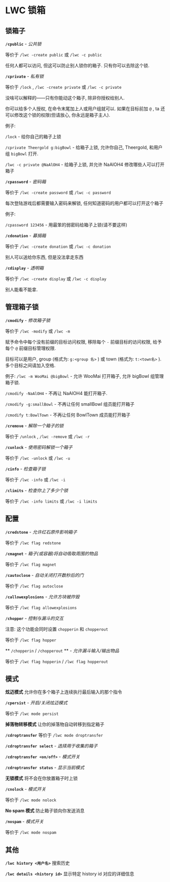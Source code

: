 # LWC 锁箱

## 锁箱子

**`/cpublic`** - _公共锁_

等价于 `/lwc -create public` 或 `/lwc -c public` 

任何人都可以访问, 但这可以防止别人锁你的箱子. 只有你可以去除这个锁.

**`/cprivate`** - _私有锁_

等价于 `/lock` , `/lwc -create private` 或 `/lwc -c private` 

没啥可以解释的——只有你能动这个箱子, 除非你授权给别人.

你可以给多个人授权, 在命令末尾加上人或用户组就可以. 如果在目标前加 `@` , ta 还可以修改这个锁的权限(但请放心, 你永远是箱子主人).

例子:

`/lock` - 给你自己的箱子上锁

`/cprivate Theergold g:bigBowl` - 给箱子上锁, 允许你自己, Theergold, 和用户组 `bigBowl` 打开.

`/lwc -c private @NaAlOH4` - 给箱子上锁, 并允许 NaAlOH4 修改哪些人可以打开箱子

**`/cpassword`** - _密码箱_

等价于 `/lwc -create password` 或 `/lwc -c password` 

每次登陆游戏后都需要输入密码来解锁, 任何知道密码的用户都可以打开这个箱子

例子:

`/cpassword 123456` - 用最笨的弱密码给箱子上锁(请不要这样)

**`/cdonation`** - _募捐箱_

等价于 `/lwc -create donation` 或 `/lwc -c donation` 

别人可以送给你东西, 但是没法拿走东西

**`/cdisplay`** - _透明箱_

等价于 `/lwc -create display` 或 `/lwc -c display` 

别人能看不能拿.

## 管理箱子锁

**`/cmodify`** - _修改箱子锁_

等价于 `/lwc -modify` 或 `/lwc -m` 

赋予命令中每个没有前缀的目标访问权限, 移除每个 `-` 前缀目标的访问权限, 给予每个 `@` 前缀目标管理权限.

目标可以是用户, group (格式为: `g:<group 名>` ) 或 town (格式为: `t:<town名>` ). 多个目标之间请加入空格.

例子:
`/lwc -m WooMai @bigBowl` - 允许 WooMai 打开箱子, 允许 bigBowl 组管理箱子锁.

`/cmodify -NaAlOH4` - 不再让 NaAlOH4 能打开箱子.

`/cmodify -g:smallBowl` - 不再让任何 smallBowl 组员能打开箱子

`/cmodify t:BowlTown` - 不再让任何 BowlTown 成员能打开箱子

**`/cremove`** - _解除一个箱子的锁_

等价于 `/unlock` , `/lwc -remove` 或 `/lwc -r` 

**`/cunlock`** - _使用密码解锁一个箱子_ 

等价于 `/lwc -unlock` 或 `/lwc -u` 

**`/cinfo`** - _检查箱子锁_

等价于 `/lwc -info` 或 `/lwc -i` 

**`/climits`** - _检查你上了多少个锁_

等价于 `/lwc -info limits` 或 `/lwc -i limits` 

## 配置

**`/credstone`** - _允许红石原件影响箱子_

等价于 `/lwc flag redstone` 

**`/cmagnet`** - _箱子(或容器)将自动吸取周围的物品_

等价于 `/lwc flag magnet` 

**`/cautoclose`** - _自动关闭打开数秒后的门_

等价于 `/lwc flag autoclose` 

**`/callowexplosions`** - _允许方块被炸毁_

等价于 `/lwc flag allowexplosions` 

**`/chopper`** - _控制与漏斗的交互_

注意: 这个功能会同时设置 `chopperin` 和 `chopperout` 

等价于 `/lwc flag hopper` 

** `/chopperin` / `/chopperout` ** - _允许漏斗输入/输出物品_

等价于 `/lwc flag hopperin` / `/lwc flag hopperout` 

## 模式

**炫迈模式** 允许你在多个箱子上连续执行最后输入的那个指令

**`/cpersist`** - _开启/关闭炫迈模式_

等价于 `/lwc mode persist` 

**掉落物转移模式** 让你的掉落物自动转移到指定箱子

**`/cdroptransfer`** 等价于 `/lwc mode droptransfer` 

**`/cdroptransfer select`** - _选择用于收集的箱子_

**`/cdroptransfer <on/off>`** - _模式开关_

**`/cdroptransfer status`** - _显示当前模式_

**无锁模式** 将不会在你放置箱子时上锁

**`/cnolock`** - _模式开关_

等价于 `/lwc mode nolock` 

**No spam 模式** 防止箱子锁向你发送消息

**`/nospam`** - _模式开关_

等价于 `/lwc mode nospam` 

## 其他

**`/lwc history <用户名>`** 搜索历史

**`/lwc details <history id>`** 显示特定 history id 对应的详细信息
